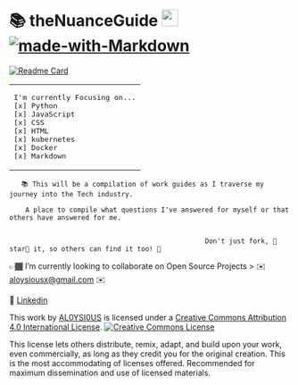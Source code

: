 # 📚 theNuanceGuide <img src="https://raw.githubusercontent.com/MartinHeinz/MartinHeinz/master/wave.gif" width="30px"> [![made-with-Markdown](https://img.shields.io/badge/Made%20with-Markdown-1f425f.svg)](http://commonmark.org)

[![Readme Card](https://github-readme-streak-stats.herokuapp.com/?user=ming-tsai&theme=buefy&hide_border=true)](https://github.com/AL0YSI0US/github-readme-streak-stats)

<table align="center"><tr><td>
<pre>
I'm currently Focusing on...
[x] Python 
[x] JavaScript 
[x] CSS
[x] HTML
[x] kubernetes
[x] Docker
[x] Markdown
</pre>
</td></tr></table> 


</code></pre>


       📚 This will be a compilation of work guides as I traverse my journey into the Tech industry. 
                  
        A place to compile what questions I've answered for myself or that others have answered for me.   
                  
                  
                                                     Don't just fork, 🌟star🌟 it, so others can find it too! 👀

</code></pre>

👉🏾 I’m currently looking to collaborate on Open Source Projects > ✉️ [aloysiousx@gmail.com](mailto:aloysiousx@gmail.com) ✉️ 

💼 [Linkedin](https://www.linkedin.com/in/a-todd-charliemike/)

This work by <a xmlns:cc="http://creativecommons.org/ns#" href="https://github.com/AL0YSI0US/" property="cc:attributionName" rel="cc:attributionURL">AL0YSI0US</a> is licensed under a <a rel="license" href="http://creativecommons.org/licenses/by/4.0/">Creative Commons Attribution 4.0 International License</a>. <a rel="license" href="http://creativecommons.org/licenses/by/4.0/"><img alt="Creative Commons License" style="border-width:0" src="https://i.creativecommons.org/l/by/4.0/88x31.png" /></a><br />

This license lets others distribute, remix, adapt, and build upon your work, even commercially, as long as they credit you for the original creation. This is the most accommodating of licenses offered. Recommended for maximum dissemination and use of licensed materials.


<!--

![Profile views](https://gpvc.arturio.dev/AL0YSI0US)

-->
